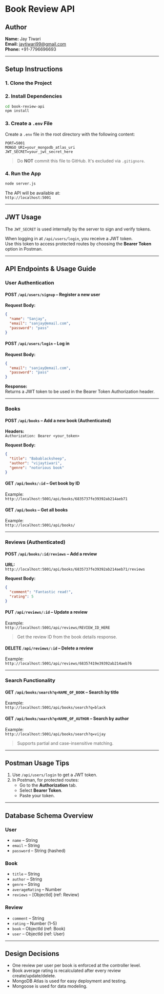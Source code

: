 # Book Review API

## Author
**Name:** Jay Tiwari  
**Email:** jaytiwari99@gmail.com  
**Phone:** +91-7796696693  

---

## Setup Instructions

### 1. Clone the Project


### 2. Install Dependencies
```bash
cd book-review-api
npm install
```

### 3. Create a `.env` File
Create a `.env` file in the root directory with the following content:

```
PORT=5001
MONGO_URI=your_mongodb_atlas_uri
JWT_SECRET=your_jwt_secret_here
```

> Do **NOT** commit this file to GitHub. It's excluded via `.gitignore`.

### 4. Run the App
```bash
node server.js
```

The API will be available at:  
`http://localhost:5001`

---

## JWT Usage

The `JWT_SECRET` is used internally by the server to sign and verify tokens.

When logging in at `/api/users/login`, you receive a JWT token.  
Use this token to access protected routes by choosing the **Bearer Token** option in Postman.

---

## API Endpoints & Usage Guide

### User Authentication

#### POST `/api/users/signup` – Register a new user
**Request Body:**
```json
{
  "name": "Sanjay",
  "email": "sanjay@email.com",
  "password": "pass"
}
```

#### POST `/api/users/login` – Log in
**Request Body:**
```json
{
  "email": "sanjay@email.com",
  "password": "pass"
}
```

**Response:**  
Returns a JWT token to be used in the Bearer Token Authorization header.

---

### Books

#### POST `/api/books` – Add a new book (Authenticated)
**Headers:**  
`Authorization: Bearer <your_token>`

**Request Body:**
```json
{
  "title": "Babablacksheep",
  "author": "vijaytiwari",
  "genre": "notorious book"
}
```

#### GET `/api/books/:id` – Get book by ID  
Example:  
`http://localhost:5001/api/books/6835737fe39392ab214aeb71`

#### GET `/api/books` – Get all books  
Example:  
`http://localhost:5001/api/books/`

---

### Reviews (Authenticated)

#### POST `/api/books/:id/reviews` – Add a review
**URL:**  
`http://localhost:5001/api/books/6835737fe39392ab214aeb71/reviews`

**Request Body:**
```json
{
  "comment": "Fantastic read!",
  "rating": 5
}
```

#### PUT `/api/reviews/:id` – Update a review  
Example:  
`http://localhost:5001/api/reviews/REVIEW_ID_HERE`  
> Get the review ID from the book details response.

#### DELETE `/api/reviews/:id` – Delete a review  
Example:  
`http://localhost:5001/api/reviews/68357419e39392ab214aeb76`

---

### Search Functionality

#### GET `/api/books/search?q=NAME_OF_BOOK` – Search by title  
Example:  
`http://localhost:5001/api/books/search?q=black`

#### GET `/api/books/search?q=NAME_OF_AUTHOR` – Search by author  
Example:  
`http://localhost:5001/api/books/search?q=vijay`

> Supports partial and case-insensitive matching.

---

## Postman Usage Tips

1. Use `/api/users/login` to get a JWT token.
2. In Postman, for protected routes:
   - Go to the **Authorization** tab.
   - Select **Bearer Token**.
   - Paste your token.

---

## Database Schema Overview

### User
- `name` – String  
- `email` – String  
- `password` – String (hashed)  

### Book
- `title` – String  
- `author` – String  
- `genre` – String  
- `averageRating` – Number  
- `reviews` – [ObjectId] (ref: Review)  

### Review
- `comment` – String  
- `rating` – Number (1–5)  
- `book` – ObjectId (ref: Book)  
- `user` – ObjectId (ref: User)  

---

## Design Decisions

- One review per user per book is enforced at the controller level.
- Book average rating is recalculated after every review create/update/delete.
- MongoDB Atlas is used for easy deployment and testing.
- Mongoose is used for data modeling.
